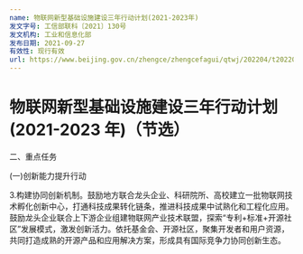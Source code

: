 ```yaml
---
name: 物联网新型基础设施建设三年行动计划(2021-2023年)
发文字号: 工信部联科〔2021〕130号
发文机构: 工业和信息化部
发布日期: 2021-09-27
有效性: 现行有效
url: https://www.beijing.gov.cn/zhengce/zhengcefagui/qtwj/202204/t20220414_2676530.html
---
```


# 物联网新型基础设施建设三年行动计划(2021-2023 年)（节选）

二、重点任务

(一)创新能力提升行动

3.构建协同创新机制。鼓励地方联合龙头企业、科研院所、高校建立一批物联网技术孵化创新中心，打通科技成果转化链条，推进科技成果中试熟化和工程化应用。鼓励龙头企业联合上下游企业组建物联网产业技术联盟，探索“专利+标准+开源社区”发展模式，激发创新活力。依托基金会、开源社区，聚集开发者和用户资源，共同打造成熟的开源产品和应用解决方案，形成具有国际竞争力协同创新生态。
